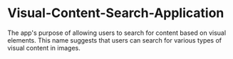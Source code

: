 # Visual-Content-Search-Application
The app's purpose of allowing users to search for content based on visual elements. This name suggests that users can search for various types of visual content in images.
